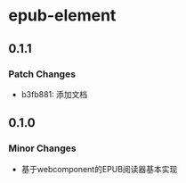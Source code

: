 # epub-element

## 0.1.1

### Patch Changes

- b3fb881: 添加文档

## 0.1.0

### Minor Changes

- 基于webcomponent的EPUB阅读器基本实现
